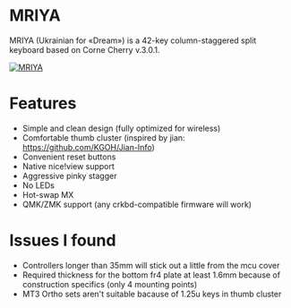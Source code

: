 # MRIYA
MRIYA (Ukrainian for «Dream») is a 42-key column-staggered split keyboard based on Corne Cherry v.3.0.1.

[![MRIYA](https://imgur.com/i5s8GfO)](https://imgur.com/i5s8GfO)

# Features
- Simple and clean design (fully optimized for wireless)
- Comfortable thumb cluster (inspired by jian: https://github.com/KGOH/Jian-Info)
- Convenient reset buttons
- Native nice!view support
- Aggressive pinky stagger
- No LEDs
- Hot-swap MX
- QMK/ZMK support (any crkbd-compatible firmware will work)

# Issues I found
- Controllers longer than 35mm will stick out a little from the mcu cover
- Required thickness for the bottom fr4 plate at least 1.6mm because of construction specifics (only 4 mounting points)
- MT3 Ortho sets aren't suitable bacause of 1.25u keys in thumb cluster
